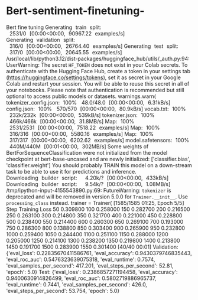# Bert-sentiment-finetuning-
Bert fine tuning 
Generating train split: 
 2531/0 [00:00<00:00, 90967.22 examples/s]
Generating validation split: 
 316/0 [00:00<00:00, 26764.40 examples/s]
Generating test split: 
 317/0 [00:00<00:00, 20645.55 examples/s]
/usr/local/lib/python3.12/dist-packages/huggingface_hub/utils/_auth.py:94: UserWarning: 
The secret `HF_TOKEN` does not exist in your Colab secrets.
To authenticate with the Hugging Face Hub, create a token in your settings tab (https://huggingface.co/settings/tokens), set it as secret in your Google Colab and restart your session.
You will be able to reuse this secret in all of your notebooks.
Please note that authentication is recommended but still optional to access public models or datasets.
  warnings.warn(
tokenizer_config.json: 100%
 48.0/48.0 [00:00<00:00, 6.31kB/s]
config.json: 100%
 570/570 [00:00<00:00, 80.9kB/s]
vocab.txt: 100%
 232k/232k [00:00<00:00, 539kB/s]
tokenizer.json: 100%
 466k/466k [00:00<00:00, 31.8MB/s]
Map: 100%
 2531/2531 [00:00<00:00, 7518.22 examples/s]
Map: 100%
 316/316 [00:00<00:00, 5580.16 examples/s]
Map: 100%
 317/317 [00:00<00:00, 6202.62 examples/s]
model.safetensors: 100%
 440M/440M [00:01<00:00, 302MB/s]
Some weights of BertForSequenceClassification were not initialized from the model checkpoint at bert-base-uncased and are newly initialized: ['classifier.bias', 'classifier.weight']
You should probably TRAIN this model on a down-stream task to be able to use it for predictions and inference.
Downloading builder script: 
 4.20k/? [00:00<00:00, 433kB/s]
Downloading builder script: 
 9.54k/? [00:00<00:00, 1.08MB/s]
/tmp/ipython-input-4155543890.py:69: FutureWarning: `tokenizer` is deprecated and will be removed in version 5.0.0 for `Trainer.__init__`. Use `processing_class` instead.
  trainer = Trainer(
 [1585/1585 01:25, Epoch 5/5]
Step	Training Loss
50	0.309800
100	0.258000
150	0.282700
200	0.216500
250	0.263100
300	0.214800
350	0.321700
400	0.221000
450	0.228800
500	0.238400
550	0.214400
600	0.260300
650	0.269100
700	0.193000
750	0.286300
800	0.138800
850	0.303400
900	0.265900
950	0.232800
1000	0.259400
1050	0.244400
1100	0.251100
1150	0.288000
1200	0.205000
1250	0.214100
1300	0.238200
1350	0.219800
1400	0.213800
1450	0.191700
1500	0.283900
1550	0.301400
 [40/40 00:01]
Validation: {'eval_loss': 0.22835670411586761, 'eval_accuracy': 0.9430379746835443, 'eval_roc_auc': 0.5476323639075318, 'eval_runtime': 0.7574, 'eval_samples_per_second': 417.201, 'eval_steps_per_second': 52.81, 'epoch': 5.0}
Test: {'eval_loss': 0.2386857271194458, 'eval_accuracy': 0.9400630914826499, 'eval_roc_auc': 0.5802719886965737, 'eval_runtime': 0.7441, 'eval_samples_per_second': 426.0, 'eval_steps_per_second': 53.754, 'epoch': 5.0}
